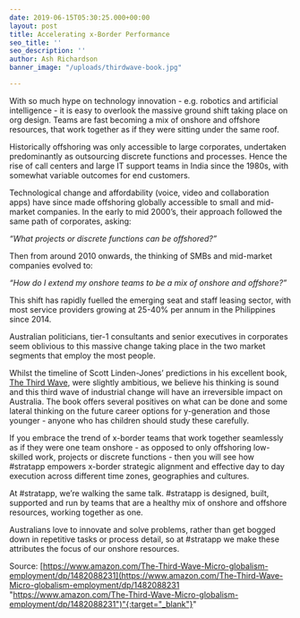 ```yaml
---
date: 2019-06-15T05:30:25.000+00:00
layout: post
title: Accelerating x-Border Performance
seo_title: ''
seo_description: ''
author: Ash Richardson
banner_image: "/uploads/thirdwave-book.jpg"

---
```

With so much hype on technology innovation - e.g. robotics and artificial intelligence - it is easy to overlook the massive ground shift taking place on org design. Teams are fast becoming a mix of onshore and offshore resources, that work together as if they were sitting under the same roof.

Historically offshoring was only accessible to large corporates, undertaken predominantly as outsourcing discrete functions and processes. Hence the rise of call centers and large IT support teams in India since the 1980s, with somewhat variable outcomes for end customers.

Technological change and affordability (voice, video and collaboration apps) have since made offshoring globally accessible to small and mid-market companies. In the early to mid 2000’s, their approach followed the same path of corporates, asking:

_“What projects or discrete functions can be offshored?”_

Then from around 2010 onwards, the thinking of SMBs and mid-market companies evolved to:

_“How do I extend my onshore teams to be a mix of onshore and offshore?”_

This shift has rapidly fuelled the emerging seat and staff leasing sector, with most service providers growing at 25-40% per annum in the Philippines since 2014.

Australian politicians, tier-1 consultants and senior executives in corporates seem oblivious to this massive change taking place in the two market segments that employ the most people.

Whilst the timeline of Scott Linden-Jones’ predictions in his excellent book, [The Third Wave](https://www.amazon.com/The-Third-Wave-Micro-globalism-employment/dp/1482088231), were slightly ambitious, we believe his thinking is sound and this third wave of industrial change will have an irreversible impact on Australia. The book offers several positives on what can be done and some lateral thinking on the future career options for y-generation and those younger - anyone who has children should study these carefully.

If you embrace the trend of x-border teams that work together seamlessly as if they were one team onshore - as opposed to only offshoring low-skilled work, projects or discrete functions - then you will see how #stratapp empowers x-border strategic alignment and effective day to day execution across different time zones, geographies and cultures.

At #stratapp, we’re walking the same talk. #stratapp is designed, built, supported and run by teams that are a healthy mix of onshore and offshore resources, working together as one.

Australians love to innovate and solve problems, rather than get bogged down in repetitive tasks or process detail, so at #stratapp we make these attributes the focus of our onshore resources.

Source: [https://www.amazon.com/The-Third-Wave-Micro-globalism-employment/dp/1482088231](https://www.amazon.com/The-Third-Wave-Micro-globalism-employment/dp/1482088231 "https://www.amazon.com/The-Third-Wave-Micro-globalism-employment/dp/1482088231")"{:target="_blank"}"
